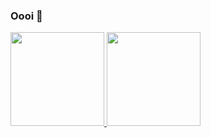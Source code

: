 ### Oooi 👋
<div>
<a href="https://github.com/henrickva/github-readme-stats">
  <img witdh="150em" height="150em" aling="center" src="https://github-readme-stats.vercel.app/api?username=henrickva&show_icons=true&theme=dark&hide=prs,issues" />
  <img height="150em" aling="center" src="https://github-readme-stats.vercel.app/api/top-langs/?username=henrickva&layout=compact&theme=dark" />
</a>  
</div>

